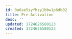 ```yaml
---
id: 0a6se5syfhzy1bbw1p6db02
title: Pre Activation
desc: ''
updated: 1724626580123
created: 1724626580123
---
```

